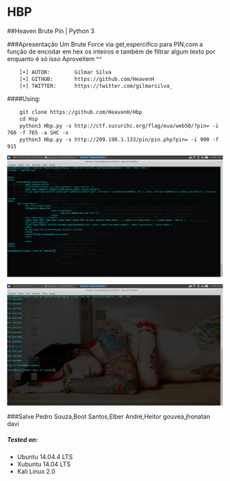 # HBP
##Heaven Brute Pin | Python 3

###Apresentação
    Um Brute Force via get,espercifico para PIN,com a função de encodar em hex os inteiros
    e também de filtrar algum texto
    por enquanto é só isso
    Aproveitem ^^

```
    [+] AUTOR:        Gilmar Silva
    [+] GITHUB:       https://github.com/HeavenH
    [+] TWITTER:      https://twitter.com/gilmarsilva_
```

####Using:
```
    git clone https://github.com/HeavenH/Hbp
    cd Hsp
    python3 Hbp.py -s http://ctf.sucurihc.org/flag/eua/web50/?pin= -i 760 -f 765 -a SHC -x
    python3 Hbp.py -s http://209.190.1.133/pin/pin.php?pin= -i 900 -f 915
```

![img1](img1.png)

![img2](img2.png)

###Salve Pedro Souza,Boot Santos,Elber André,Heitor gouvea,jhonatan davi

##### Tested on:

* Ubuntu 14.04.4 LTS
* Xubuntu 14.04 LTS
* Kali Linux 2.0
